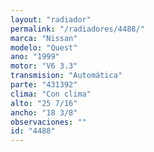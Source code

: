 ```yaml
---
layout: "radiador"
permalink: "/radiadores/4488/"
marca: "Nissan"
modelo: "Quest"
ano: "1999"
motor: "V6 3.3"
transmision: "Automática"
parte: "431392"
clima: "Con clima"
alto: "25 7/16"
ancho: "18 3/8"
observaciones: ""
id: "4488"
---
```


